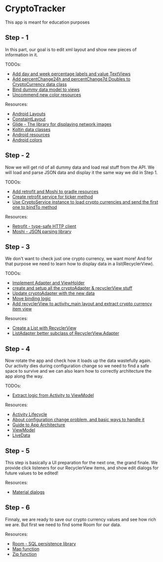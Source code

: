 # CryptoTracker

This app is meant for education purposes

## Step - 1

In this part, our goal is to edit xml layout and show new pieces of information in it.

TODOs:
* [Add day and week percentage labels and value TextViews](https://github.com/semanticer/geekyeduCryptoTracker/blob/1ef3eb480b8db1a4bf0ffdea3f66581a911eafff/app/src/main/res/layout/activity_main.xml#L79)
* [Add percentChange24h and percentChange7d Doubles to CryptoCurrency data class](https://github.com/semanticer/geekyeduCryptoTracker/blob/1ef3eb480b8db1a4bf0ffdea3f66581a911eafff/app/src/main/java/cz/geekyedu/geekyedu/data/model/CryptoCurrency.kt#L4)
* [Bind dummy data model to views](https://github.com/semanticer/geekyeduCryptoTracker/blob/1ef3eb480b8db1a4bf0ffdea3f66581a911eafff/app/src/main/java/cz/geekyedu/geekyedu/presentation/MainActivity.kt#L27)
* [Uncommend new color resources](https://github.com/semanticer/geekyeduCryptoTracker/blob/step-1/app/src/main/res/values/colors.xml)


Resources:
* [Android Layouts](https://developer.android.com/guide/topics/ui/declaring-layout.html)
* [ConstaintLayout](https://constraintlayout.com/)
* [Glide - The library for displaying network images](https://bumptech.github.io/glide/doc/generatedapi.html#using-the-generated-api)
* [Koltin data classes](https://kotlinlang.org/docs/reference/data-classes.html)
* [Android resources](https://developer.android.com/guide/topics/resources/providing-resources.html)
* [Android colors](https://developer.android.com/reference/android/graphics/Color.html)

## Step - 2

Now we will get rid of all dummy data and load real stuff from the API. We will load and parse JSON
data and display it the same way we did in Step 1.

TODOs:
* [Add retrofit and Moshi to gradle resources](https://github.com/semanticer/geekyeduCryptoTracker/blob/d47f96e76e70fce7458552f09cce3dce629a464e/app/build.gradle#L56)
* [Create retrofit service for ticker method](https://github.com/semanticer/geekyeduCryptoTracker/blob/step-2/app/src/main/java/cz/geekyedu/geekyedu/data/remote/CryptoService.kt)
* [Use CryptoService instance to load crypto currencies and send the first one to bindTo method](https://github.com/semanticer/geekyeduCryptoTracker/blob/d47f96e76e70fce7458552f09cce3dce629a464e/app/src/main/java/cz/geekyedu/geekyedu/presentation/MainActivity.kt#L24)

Resources:
* [Retrofit - type-safe HTTP client](http://square.github.io/retrofit/)
* [Moshi - JSON parsing library](https://github.com/square/moshi)

## Step - 3
We don't want to check just one crypto currency, we want more! And for that purpose we need to learn
how to display data in a list(RecyclerView).

TODOs:
* [Implement Adapter and ViewHolder](https://github.com/semanticer/geekyeduCryptoTracker/blob/step-3/app/src/main/java/cz/geekyedu/geekyedu/presentation/CryptoAdapter.kt)
* [create and setup all the cryptoAdapter & recyclerView stuff](https://github.com/semanticer/geekyeduCryptoTracker/blob/73fd31725e798a8b84488ebec9da0268f38f8fa6/app/src/main/java/cz/geekyedu/geekyedu/presentation/MainActivity.kt#L25)
* [Update cryptoAdapter with the new data](https://github.com/semanticer/geekyeduCryptoTracker/blob/73fd31725e798a8b84488ebec9da0268f38f8fa6/app/src/main/java/cz/geekyedu/geekyedu/presentation/MainActivity.kt#L36)
* [Move binding logic](https://github.com/semanticer/geekyeduCryptoTracker/blob/73fd31725e798a8b84488ebec9da0268f38f8fa6/app/src/main/java/cz/geekyedu/geekyedu/presentation/MainActivity.kt#L44)
* [Add recyclerView to activity_main layout and extract crypto currency item view](https://github.com/semanticer/geekyeduCryptoTracker/blob/step-3/app/src/main/res/layout/activity_main.xml)

Resources:
* [Create a List with RecyclerView](https://developer.android.com/guide/topics/ui/layout/recyclerview.html)
* [ListAdapter better subclass of RecyclerView.Adapter](https://developer.android.com/reference/android/support/v7/recyclerview/extensions/ListAdapter.html)

## Step - 4
Now rotate the app and check how it loads up the data wastefully again. Our activity dies during configuration change
so we need to find a safe space to survive and we can also learn how to correctly architecture the app
along the way.

TODOs:
* [Extract logic from Activity to ViewModel](https://github.com/semanticer/geekyeduCryptoTracker/blob/step-4/app/src/main/java/cz/geekyedu/geekyedu/presentation/MainActivity.kt)

Resources:
* [Activity Lifecycle](https://developer.android.com/guide/components/activities/activity-lifecycle.html)
* [About configuration change problem, and basic ways to handle it](https://developer.android.com/guide/topics/resources/runtime-changes.html)
* [Guide to App Architecture](https://developer.android.com/topic/libraries/architecture/guide.html)
* [ViewModel](https://developer.android.com/topic/libraries/architecture/viewmodel.html)
* [LiveData](https://developer.android.com/topic/libraries/architecture/livedata.html)

## Step - 5
This step is basically a UI preparation for the next one, the grand finale. We provide click listeners
for our RecyclerView items, and show edit dialogs for future values to be edited!

Resources:
* [Material dialogs](https://github.com/afollestad/material-dialogs)

## Step - 6
Finnaly, we are ready to save our crypto currency values and see how rich we are. But first we
need to find some Room for our data.

Resources:
* [Room - SQL persistence library](https://developer.android.com/training/data-storage/room/index.html)
* [Map function](http://rxmarbles.com/#map)
* [Zip function](http://rxmarbles.com/#zip)

